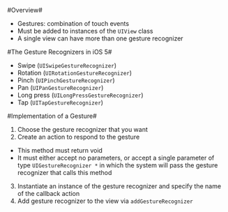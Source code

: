 #Overview#
* Gestures: combination of touch events
* Must be added to instances of the `UIView` class
* A single view can have more than one gesture recognizer

#The Gesture Recognizers in iOS 5#
* Swipe (`UISwipeGestureRecognizer`)
* Rotation (`UIRotationGestureRecognizer`)
* Pinch (`UIPinchGestureRecognizer`)
* Pan (`UIPanGestureRecognizer`)
* Long press (`UILongPressGestureRecognizer`)
* Tap (`UITapGestureRecognizer`)

#Implementation of a Gesture#
1. Choose the gesture recognizer that you want
2. Create an action to respond to the gesture
  * This method must return void
  * It must either accept no parameters, or accept a single parameter of type `UIGestureRecognizer *` in which the system will pass the gesture recognizer that calls this method
3. Instantiate an instance of the gesture recognizer and specify the name of the callback action
4. Add gesture recognizer to the view via `addGestureRecognizer`
